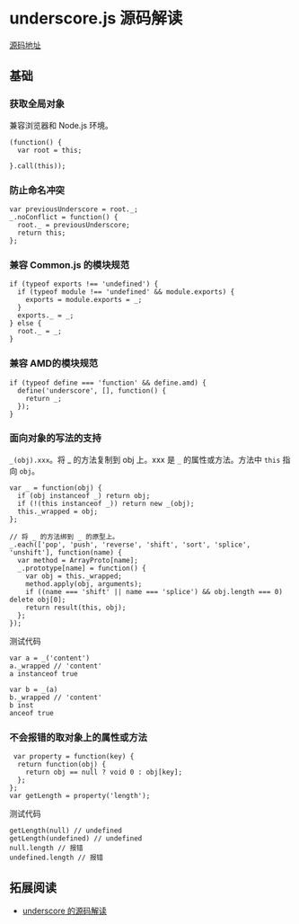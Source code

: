 # underscore.js 源码解读
[源码地址](http://underscorejs.org/docs/underscore.html)


## 基础
### 获取全局对象
兼容浏览器和 Node.js 环境。
```
(function() {
  var root = this;
  
}.call(this));
```

### 防止命名冲突
```
var previousUnderscore = root._;
_.noConflict = function() {
  root._ = previousUnderscore;
  return this;
};
```

### 兼容 Common.js 的模块规范
```
if (typeof exports !== 'undefined') {
  if (typeof module !== 'undefined' && module.exports) {
    exports = module.exports = _;
  }
  exports._ = _;
} else {
  root._ = _;
}
```

### 兼容 AMD的模块规范

```
if (typeof define === 'function' && define.amd) {
  define('underscore', [], function() {
    return _;
  });
}
```

### 面向对象的写法的支持
`_(obj).xxx`。将 _ 的方法复制到 obj 上。xxx 是 `_` 的属性或方法。方法中 `this` 指向 `obj`。
```
var _ = function(obj) {
  if (obj instanceof _) return obj;
  if (!(this instanceof _)) return new _(obj);
  this._wrapped = obj;
};

// 将 _ 的方法绑到 _ 的原型上。
_.each(['pop', 'push', 'reverse', 'shift', 'sort', 'splice', 'unshift'], function(name) {
  var method = ArrayProto[name];
  _.prototype[name] = function() {
    var obj = this._wrapped;
    method.apply(obj, arguments);
    if ((name === 'shift' || name === 'splice') && obj.length === 0) delete obj[0];
    return result(this, obj);
  };
});
```

测试代码
```
var a = _('content')
a._wrapped // 'content'
a instanceof true

var b = _(a)
b._wrapped // 'content'
b inst
anceof true
```

### 不会报错的取对象上的属性或方法
```
 var property = function(key) {
  return function(obj) {
    return obj == null ? void 0 : obj[key];
  };
};
var getLength = property('length'); 
```

测试代码
```
getLength(null) // undefined
getLength(undefined) // undefined
null.length // 报错
undefined.length // 报错
```


## 拓展阅读
* [underscore 的源码解读](https://github.com/hanzichi/underscore-analysis) 





